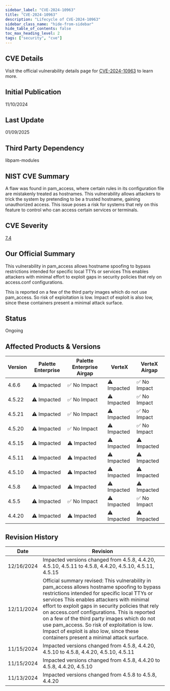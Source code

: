 ```yaml
---
sidebar_label: "CVE-2024-10963"
title: "CVE-2024-10963"
description: "Lifecycle of CVE-2024-10963"
sidebar_class_name: "hide-from-sidebar"
hide_table_of_contents: false
toc_max_heading_level: 2
tags: ["security", "cve"]
---
```


## CVE Details

Visit the official vulnerability details page for [CVE-2024-10963](https://nvd.nist.gov/vuln/detail/cve-2024-10963) to learn more.

## Initial Publication

11/10/2024

## Last Update

01/09/2025

## Third Party Dependency 

libpam-modules


## NIST CVE Summary

A flaw was found in pam_access, where certain rules in its configuration file are mistakenly treated as hostnames. This vulnerability allows attackers to trick the system by pretending to be a trusted hostname, gaining unauthorized access. This issue poses a risk for systems that rely on this feature to control who can access certain services or terminals.

## CVE Severity

[7.4](https://nvd.nist.gov/vuln/detail/cve-2024-10963)

## Our Official Summary

This vulnerability in pam_access allows hostname spoofing to bypass restrictions intended for specific local TTYs or services This enables attackers with minimal effort to exploit gaps in security policies that rely on access.conf configurations. 

This is reported on a few of the third party images which do not use pam_access. So risk of exploitation is low. Impact of exploit is also low, since these containers present a minimal attack surface.

## Status

Ongoing

## Affected Products & Versions

| Version | Palette Enterprise | Palette Enterprise Airgap | VerteX | VerteX Airgap |
| - | -------- | -------- | -------- | -------- |
| 4.6.6 | ⚠️ Impacted | ✅ No Impact | ⚠️ Impacted | ✅ No Impact |
| 4.5.22 | ⚠️ Impacted | ✅ No Impact | ⚠️ Impacted | ✅ No Impact |
| 4.5.21 | ⚠️ Impacted | ✅ No Impact | ⚠️ Impacted | ✅ No Impact |
| 4.5.20 | ⚠️ Impacted | ✅ No Impact | ⚠️ Impacted | ✅ No Impact |
| 4.5.15 | ⚠️ Impacted | ⚠️ Impacted | ⚠️ Impacted | ⚠️ Impacted |
| 4.5.11 | ⚠️ Impacted | ⚠️ Impacted | ⚠️ Impacted | ⚠️ Impacted |
| 4.5.10 | ⚠️ Impacted | ⚠️ Impacted | ⚠️ Impacted | ⚠️ Impacted |
| 4.5.8 | ⚠️ Impacted | ⚠️ Impacted | ⚠️ Impacted | ⚠️ Impacted |
| 4.5.5 | ⚠️ Impacted | ✅ No Impact | ⚠️ Impacted | ✅ No Impact |
| 4.4.20 | ⚠️ Impacted | ⚠️ Impacted | ⚠️ Impacted | ⚠️ Impacted |


## Revision History

| Date | Revision |
| --- | --- |
| 12/16/2024 | Impacted versions changed from 4.5.8, 4.4.20, 4.5.10, 4.5.11 to 4.5.8, 4.4.20, 4.5.10, 4.5.11, 4.5.15 |
| 12/11/2024 | Official summary revised: This vulnerability in pam_access allows hostname spoofing to bypass restrictions intended for specific local TTYs or services This enables attackers with minimal effort to exploit gaps in security policies that rely on access.conf configurations. This is reported on a few of the third party images which do not use pam_access. So risk of exploitation is low. Impact of exploit is also low, since these containers present a minimal attack surface. |
| 11/15/2024 | Impacted versions changed from 4.5.8, 4.4.20, 4.5.10 to 4.5.8, 4.4.20, 4.5.10, 4.5.11 |
| 11/15/2024 | Impacted versions changed from 4.5.8, 4.4.20 to 4.5.8, 4.4.20, 4.5.10 |
| 11/13/2024 | Impacted versions changed from 4.5.8 to 4.5.8, 4.4.20 |
